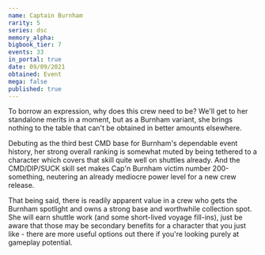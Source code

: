 ```yaml
---
name: Captain Burnham
rarity: 5
series: dsc
memory_alpha:
bigbook_tier: 7
events: 33
in_portal: true
date: 09/09/2021
obtained: Event
mega: false
published: true
---
```


To borrow an expression, why does this crew need to be? We'll get to her standalone merits in a moment, but as a Burnham variant, she brings nothing to the table that can't be obtained in better amounts elsewhere.

Debuting as the third best CMD base for Burnham's dependable event history, her strong overall ranking is somewhat muted by being tethered to a character which covers that skill quite well on shuttles already. And the CMD/DIP/SUCK skill set makes Cap'n Burnham victim number 200-something, neutering an already mediocre power level for a new crew release.

That being said, there is readily apparent value in a crew who gets the Burnham spotlight and owns a strong base and worthwhile collection spot. She will earn shuttle work (and some short-lived voyage fill-ins), just be aware that those may be secondary benefits for a character that you just like - there are more useful options out there if you're looking purely at gameplay potential.
